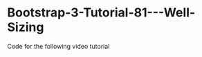 Bootstrap-3-Tutorial-81---Well-Sizing
=====================================

Code for the following video tutorial 

